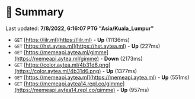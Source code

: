 # 📖 Summary
Last updated: **7/8/2022, 6:16:07 PTG "Asia/Kuala_Lumpur"**

- `GET` [https://lilr.ml](https://lilr.ml) - **Up** (11136ms)
- `GET` [https://hst.aytea.ml](https://hst.aytea.ml) - **Up** (227ms)
- `GET` [https://memeapi.aytea.ml/gimme](https://memeapi.aytea.ml/gimme) - **Down** (2173ms)
- `GET` [https://color.aytea.ml/4b31d6.png](https://color.aytea.ml/4b31d6.png) - **Up** (1377ms)
- `GET` [https://memeapi.aytea.ml](https://memeapi.aytea.ml) - **Up** (551ms)
- `GET` [https://memeapi.aytea14.repl.co/gimme](https://memeapi.aytea14.repl.co/gimme) - **Up** (957ms)
